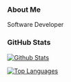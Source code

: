 ### About Me
Software Developer

### GitHub Stats

[![Github Stats](https://github-readme-stats.vercel.app/api?username=zoeydeveloper&show_icons=true&theme=dark)](https://github.com/zoeydeveloper)

[![Top Languages](https://github-readme-stats.vercel.app/api/top-langs/?username=zoeydeveloper&layout=compact&langs_count=6&hide=assembly&theme=dark)](https://github.com/zoeydeveloper/)

